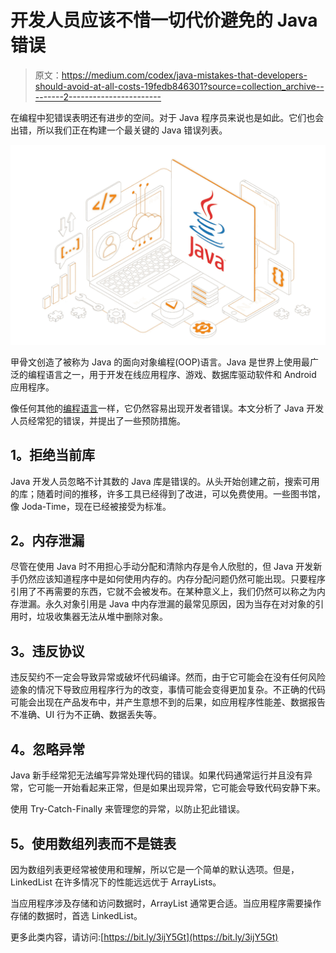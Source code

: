 # 开发人员应该不惜一切代价避免的 Java 错误

> 原文：<https://medium.com/codex/java-mistakes-that-developers-should-avoid-at-all-costs-19fedb846301?source=collection_archive---------2----------------------->

在编程中犯错误表明还有进步的空间。对于 Java 程序员来说也是如此。它们也会出错，所以我们正在构建一个最关键的 Java 错误列表。

![](img/89c0211edb607cf31a9afdd23c36b1c2.png)

甲骨文创造了被称为 Java 的面向对象编程(OOP)语言。Java 是世界上使用最广泛的编程语言之一，用于开发在线应用程序、游戏、数据库驱动软件和 Android 应用程序。

像任何其他的[编程语言](https://content.techgig.com/how-the-computer-programming-has-evolved-over-the-years/articleshow/94839244.cms)一样，它仍然容易出现开发者错误。本文分析了 Java 开发人员经常犯的错误，并提出了一些预防措施。

## **1。拒绝当前库**

Java 开发人员忽略不计其数的 Java 库是错误的。从头开始创建之前，搜索可用的库；随着时间的推移，许多工具已经得到了改进，可以免费使用。一些图书馆，像 Joda-Time，现在已经被接受为标准。

## **2。内存泄漏**

尽管在使用 Java 时不用担心手动分配和清除内存是令人欣慰的，但 Java 开发新手仍然应该知道程序中是如何使用内存的。内存分配问题仍然可能出现。只要程序引用了不再需要的东西，它就不会被发布。在某种意义上，我们仍然可以称之为内存泄漏。永久对象引用是 Java 中内存泄漏的最常见原因，因为当存在对对象的引用时，垃圾收集器无法从堆中删除对象。

## **3。违反协议**

违反契约不一定会导致异常或破坏代码编译。然而，由于它可能会在没有任何风险迹象的情况下导致应用程序行为的改变，事情可能会变得更加复杂。不正确的代码可能会出现在产品发布中，并产生意想不到的后果，如应用程序性能差、数据报告不准确、UI 行为不正确、数据丢失等。

## **4。忽略异常**

Java 新手经常犯无法编写异常处理代码的错误。如果代码通常运行并且没有异常，它可能一开始看起来正常，但是如果出现异常，它可能会导致代码安静下来。

使用 Try-Catch-Finally 来管理您的异常，以防止犯此错误。

## **5。使用数组列表而不是链表**

因为数组列表更经常被使用和理解，所以它是一个简单的默认选项。但是，LinkedList 在许多情况下的性能远远优于 ArrayLists。

当应用程序涉及存储和访问数据时，ArrayList 通常更合适。当应用程序需要操作存储的数据时，首选 LinkedList。

更多此类内容，请访问:[https://bit.ly/3ijY5Gt](https://bit.ly/3ijY5Gt)